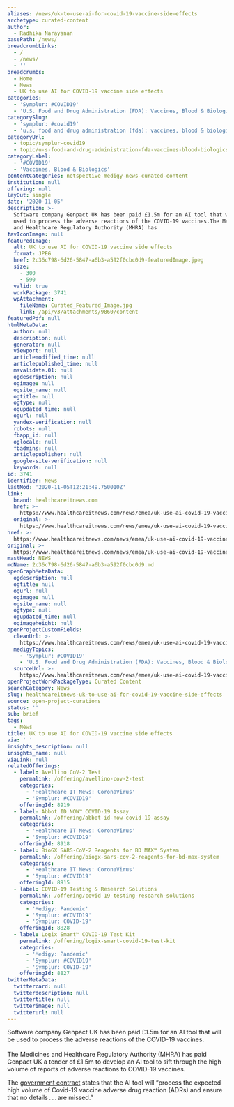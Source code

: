 ```yaml
---
aliases: /news/uk-to-use-ai-for-covid-19-vaccine-side-effects
archetype: curated-content
author:
  - Radhika Narayanan
basePath: /news/
breadcrumbLinks:
  - /
  - /news/
  - ''
breadcrumbs:
  - Home
  - News
  - UK to use AI for COVID-19 vaccine side effects
categories:
  - 'Symplur: #COVID19'
  - 'U.S. Food and Drug Administration (FDA): Vaccines, Blood & Biologics'
categorySlug:
  - 'symplur: #covid19'
  - 'u.s. food and drug administration (fda): vaccines, blood & biologics'
categoryUrl:
  - topic/symplur-covid19
  - topic/u-s-food-and-drug-administration-fda-vaccines-blood-biologics
categoryLabel:
  - '#COVID19'
  - 'Vaccines, Blood & Biologics'
contentCategories: netspective-medigy-news-curated-content
institution: null
offering: null
layOut: single
date: '2020-11-05'
description: >-
  Software company Genpact UK has been paid £1.5m for an AI tool that will be
  used to process the adverse reactions of the COVID-19 vaccines.The Medicines
  and Healthcare Regulatory Authority (MHRA) has 
favIconImage: null
featuredImage:
  alt: UK to use AI for COVID-19 vaccine side effects
  format: JPEG
  href: 2c36c798-6d26-5847-a6b3-a592f0cbc0d9-featuredImage.jpeg
  size:
    - 300
    - 590
  valid: true
  workPackage: 3741
  wpAttachment:
    fileName: Curated_Featured_Image.jpg
    link: /api/v3/attachments/9860/content
featuredPdf: null
htmlMetaData:
  author: null
  description: null
  generator: null
  viewport: null
  articlemodified_time: null
  articlepublished_time: null
  msvalidate.01: null
  ogdescription: null
  ogimage: null
  ogsite_name: null
  ogtitle: null
  ogtype: null
  ogupdated_time: null
  ogurl: null
  yandex-verification: null
  robots: null
  fbapp_id: null
  oglocale: null
  fbadmins: null
  articlepublisher: null
  google-site-verification: null
  keywords: null
id: 3741
identifier: News
lastMod: '2020-11-05T12:21:49.750010Z'
link:
  brand: healthcareitnews.com
  href: >-
    https://www.healthcareitnews.com/news/emea/uk-use-ai-covid-19-vaccine-side-effects
  original: >-
    https://www.healthcareitnews.com/news/emea/uk-use-ai-covid-19-vaccine-side-effects
href: >-
  https://www.healthcareitnews.com/news/emea/uk-use-ai-covid-19-vaccine-side-effects
original: >-
  https://www.healthcareitnews.com/news/emea/uk-use-ai-covid-19-vaccine-side-effects
mastHead: NEWS
mdName: 2c36c798-6d26-5847-a6b3-a592f0cbc0d9.md
openGraphMetaData:
  ogdescription: null
  ogtitle: null
  ogurl: null
  ogimage: null
  ogsite_name: null
  ogtype: null
  ogupdated_time: null
  ogimageheight: null
openProjectCustomFields:
  cleanUrl: >-
    https://www.healthcareitnews.com/news/emea/uk-use-ai-covid-19-vaccine-side-effects
  medigyTopics:
    - 'Symplur: #COVID19'
    - 'U.S. Food and Drug Administration (FDA): Vaccines, Blood & Biologics'
  sourceUrl: >-
    https://www.healthcareitnews.com/news/emea/uk-use-ai-covid-19-vaccine-side-effects
openProjectWorkPackageType: Curated Content
searchCategory: News
slug: healthcareitnews-uk-to-use-ai-for-covid-19-vaccine-side-effects
source: open-project-curations
status: ''
sub: brief
tags:
  - News
title: UK to use AI for COVID-19 vaccine side effects
via: ' '
insights_description: null
insights_name: null
viaLink: null
relatedOfferings:
  - label: Avellino CoV-2 Test
    permalink: /offering/avellino-cov-2-test
    categories:
      - 'Healthcare IT News: CoronaVirus'
      - 'Symplur: #COVID19'
    offeringId: 8919
  - label: Abbot ID NOW™ COVID-19 Assay
    permalink: /offering/abbot-id-now-covid-19-assay
    categories:
      - 'Healthcare IT News: CoronaVirus'
      - 'Symplur: #COVID19'
    offeringId: 8918
  - label: BioGX SARS-CoV-2 Reagents for BD MAX™ System
    permalink: /offering/biogx-sars-cov-2-reagents-for-bd-max-system
    categories:
      - 'Healthcare IT News: CoronaVirus'
      - 'Symplur: #COVID19'
    offeringId: 8915
  - label: COVID-19 Testing & Research Solutions
    permalink: /offering/covid-19-testing-research-solutions
    categories:
      - 'Medigy: Pandemic'
      - 'Symplur: #COVID19'
      - 'Symplur: COVID-19'
    offeringId: 8828
  - label: Logix Smart™ COVID-19 Test Kit
    permalink: /offering/logix-smart-covid-19-test-kit
    categories:
      - 'Medigy: Pandemic'
      - 'Symplur: #COVID19'
      - 'Symplur: COVID-19'
    offeringId: 8827
twitterMetaData:
  twittercard: null
  twitterdescription: null
  twittertitle: null
  twitterimage: null
  twitterurl: null
---
```

<p>Software company Genpact UK has been paid £1.5m for an AI tool that will be used to process the adverse reactions of the COVID-19 vaccines.<br><br>The Medicines and Healthcare Regulatory Authority (MHRA) has paid Genpact UK&nbsp;a tender of £1.5m to develop an AI tool to sift through the high volume of reports of adverse reactions to COVID-19 vaccines.</p><p>The <a href="https://ted.europa.eu/udl?uri=TED:NOTICE:506291-2020:TEXT:EN:HTML&amp;src=0">government contract</a> states that the AI tool will “process the expected high volume of Covid-19 vaccine adverse drug reaction (ADRs) and ensure that no details . . . are missed.”</p>